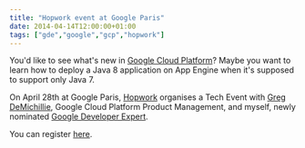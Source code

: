 ```yaml
---
title: "Hopwork event at Google Paris"
date: 2014-04-14T12:00:00+01:00
tags: ["gde","google","gcp","hopwork"]
---
```


You'd like to see what's new in <a href="https://cloud.google.com/">Google Cloud Platform</a>? Maybe you want to learn how to deploy a Java 8 application on App Engine when it's supposed to support only Java 7.

On April 28th at Google Paris, <a href="http://www.hopwork.com/">Hopwork</a> organises a Tech Event with <a href="https://plus.google.com/+GregDeMichillie/posts">Greg DeMichillie</a>, Google Cloud Platform Product Management, and myself, newly nominated <a href="https://developers.google.com/experts/">Google Developer Expert</a>.

You can register <a href="http://blog.hopwork.com/post/82278642377/les-hopworkers-tech-invites-chez-google">here</a>.
